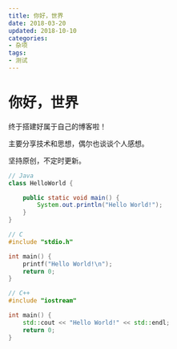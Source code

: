 ```yaml
---
title: 你好，世界
date: 2018-03-20
updated: 2018-10-10
categories:
- 杂项
tags:
- 测试
---
```

# 你好，世界

终于搭建好属于自己的博客啦！

主要分享技术和思想，偶尔也谈谈个人感想。

坚持原创，不定时更新。

<!-- more -->

``` Java
// Java
class HelloWorld {

    public static void main() {
        System.out.println("Hello World!");
    }
}
```

``` C
// C
#include "stdio.h"

int main() {
    printf("Hello World!\n");
    return 0;
}
```

``` C++
// C++
#include "iostream"

int main() {
    std::cout << "Hello World!" << std::endl;
    return 0;
}
```

